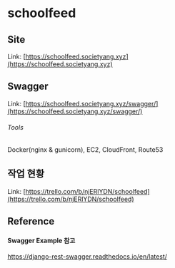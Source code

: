 # schoolfeed


## Site

Link: [https://schoolfeed.societyang.xyz](https://schoolfeed.societyang.xyz)

## Swagger

Link: [https://schoolfeed.societyang.xyz/swagger/](https://schoolfeed.societyang.xyz/swagger/)



###### Tools  
Docker(nginx & gunicorn), EC2, CloudFront, Route53  


## 작업 현황
Link: [https://trello.com/b/njERlYDN/schoolfeed](https://trello.com/b/njERlYDN/schoolfeed)


## Reference
#### Swagger Example 참고
https://django-rest-swagger.readthedocs.io/en/latest/